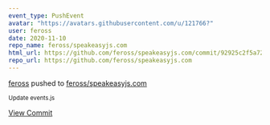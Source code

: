 ```yaml
---
event_type: PushEvent
avatar: "https://avatars.githubusercontent.com/u/121766?"
user: feross
date: 2020-11-10
repo_name: feross/speakeasyjs.com
html_url: https://github.com/feross/speakeasyjs.com/commit/92925c2f5a72fd52375fcf390d89d5bd425e6993
repo_url: https://github.com/feross/speakeasyjs.com
---
```


<a href='https://github.com/feross' target='_blank'>feross</a> pushed to <a href='https://github.com/feross/speakeasyjs.com' target='_blank'>feross/speakeasyjs.com</a>

<small>Update events.js</small>

<a href='https://github.com/feross/speakeasyjs.com/commit/92925c2f5a72fd52375fcf390d89d5bd425e6993' target='_blank'>View Commit</a>